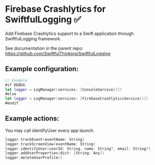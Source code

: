 # Firebase Crashlytics for SwiftfulLogging ✅

Add Firebase Crashlytics support to a Swift application through SwiftfulLogging framework.

See documentation in the parent repo: https://github.com/SwiftfulThinking/SwiftfulLogging

## Example configuration:
```swift
// Example
#if DEBUG
let logger = LogManager(services: [ConsoleService()])
#else
let logger = LogManager(services: [FirebaseCrashlyticsService()])
#endif
```

## Example actions:

You may call identifyUser every app launch.

```swift
logger.trackEvent(eventName: String)
logger.trackScreenView(eventName: String)
logger.identifyUser(userId: String, name: String?, email: String?)
logger.addUserProperties(dict: [String: Any])
logger.deleteUserProfile()
```
